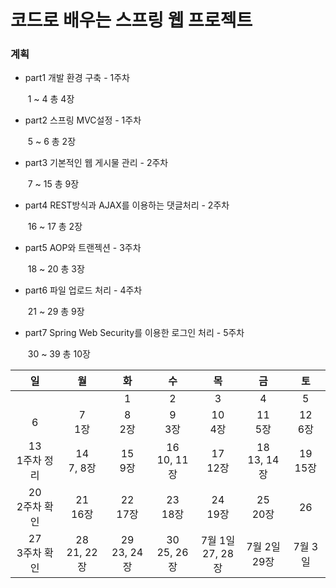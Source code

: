 # 코드로 배우는 스프링 웹 프로젝트



### 계획

- part1 개발 환경 구축 - 1주차

  ​	1 ~ 4 총 4장

- part2 스프링 MVC설정 - 1주차

  ​	5 ~ 6 총 2장

- part3 기본적인 웹 게시물 관리 - 2주차

  ​	7 ~ 15 총 9장

- part4 REST방식과 AJAX를 이용하는 댓글처리 - 2주차

  ​	16 ~ 17 총 2장

- part5 AOP와 트랜젝션 - 3주차

  ​	18 ~ 20 총 3장

- part6 파일 업로드 처리 - 4주차

  ​	21 ~ 29 총 9장

- part7 Spring Web Security를 이용한 로그인 처리 - 5주차

  ​	30 ~ 39 총 10장



|         일         |        월        |        화        |        수        |          목           |        금         |      토       |
| :----------------: | :--------------: | :--------------: | :--------------: | :-------------------: | :---------------: | :----------: |
|                    |                  |        1<br />  |        2 <br />  |           3  <br />  |         4 <br />  |      5 <br />  |
|         6          |    7<br />1장    |    8<br />2장    |    9<br />3장    |      10<br />4장      |    11<br />5장    | 12<br />6장   |
| 13<br />1주차 정리 |  14<br />7, 8장  |   15<br />9장    | 16<br />10, 11장 |     17<br />12장      | 18<br />13, 14장  | 19<br />15장   |
| 20<br />2주차 확인 |   21<br />16장   |   22<br />17장   |   23<br />18장   |     24<br />19장      |   25<br />20장    |      26 <br /> |
| 27<br />3주차 확인 | 28<br />21, 22장 | 29<br />23, 24장 | 30<br />25, 26장 | 7월 1일<br />27, 28장 | 7월 2일<br />29장 |   7월 3일<br /> |


